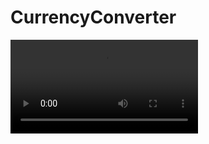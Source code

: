 # CurrencyConverter


![](https://github.com/Pravash2/CurrencyConverter/blob/master/demo.mp4?raw=true)

